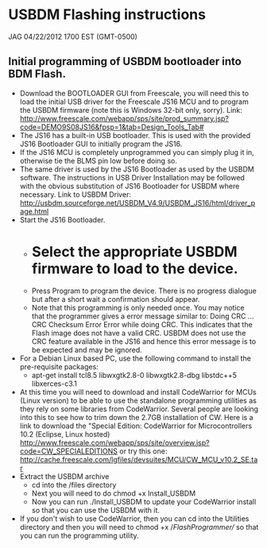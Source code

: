# USBDM Flashing instructions

JAG 04/22/2012 1700 EST (GMT-0500)

## Initial programming of USBDM bootloader into BDM Flash.

 * Download the BOOTLOADER GUI from Freescale, you will need this to load the initial USB driver for the Freescale JS16 MCU and to program the USBDM firmware (note this is Windows 32-bit only, sorry).  Link: http://www.freescale.com/webapp/sps/site/prod_summary.jsp?code=DEMO9S08JS16&fpsp=1&tab=Design_Tools_Tab#
 * The JS16 has a built-in USB bootloader. This is used with the provided JS16 Bootloader GUI to initially program the JS16.
 * If the JS16 MCU is completely unprogrammed you can simply plug it in, otherwise tie the BLMS pin low before doing so.
 * The same driver is used by the JS16 Bootloader as used by the USBDM software. The instructions in USB Driver Installation may be followed with the obvious substitution of JS16 Bootloader for USBDM where necessary. Link to USBDM Driver: http://usbdm.sourceforge.net/USBDM_V4.9/USBDM_JS16/html/driver_page.html
 * Start the JS16 Bootloader.
   * # Select the appropriate USBDM firmware to load to the device.
   * Press Program to program the device. There is no progress dialogue but after a short wait a confirmation should appear.
   * Note that this programming is only needed once. You may notice that the programmer gives a error message similar to:
       Doing CRC ...
       CRC Checksum Error
       Error while doing CRC.
    This indicates that the Flash image does not have a valid CRC. USBDM does not use the CRC feature available in the JS16 and hence this error message is to be expected and may be ignored.
 * For a Debian Linux based PC, use the following command to install the pre-requisite packages: 
   * apt-get install tcl8.5 libwxgtk2.8-0 libwxgtk2.8-dbg libstdc++5 libxerces-c3.1
 * At this time you will need to download and install CodeWarrior for MCUs (Linux version) to be able to use the standalone programming utilities as they rely on some libraries from CodeWarrior.  Several people are looking into this to see how to trim down the 2.7GB installation of CW.  Here is a link to download the "Special Edition: CodeWarrior for Microcontrollers 10.2 (Eclipse, Linux hosted) http://www.freescale.com/webapp/sps/site/overview.jsp?code=CW_SPECIALEDITIONS or try this one: http://cache.freescale.com/lgfiles/devsuites/MCU/CW_MCU_v10.2_SE.tar
 * Extract the USBDM archive
   * cd into the /files directory
   * Next you will need to do chmod +x Install_USBDM
   * Now you can run ./Install_USBDM to update your CodeWarrior install so that you can use the USBDM with it.
 * If you don't wish to use CodeWarrior, then you can cd into the Utilities directory and then you will need to chmod +x /*FlashProgrammer/* so that you can run the programming utility.





